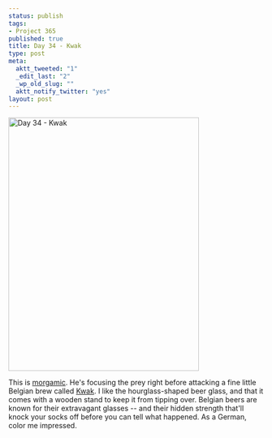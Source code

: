 ```yaml
--- 
status: publish
tags: 
- Project 365
published: true
title: Day 34 - Kwak
type: post
meta: 
  aktt_tweeted: "1"
  _edit_last: "2"
  _wp_old_slug: ""
  aktt_notify_twitter: "yes"
layout: post
---
```

<a href="http://www.flickr.com/photos/freeed/5414709464/" title="Day 34 - Kwak by Fred​, on Flickr"><img src="http://farm5.static.flickr.com/4096/5414709464_f8a074e00b.jpg" width="375" height="500" alt="Day 34 - Kwak" /></a>

This is <a href="http://morgamic.com">morgamic</a>. He's focusing the prey right before attacking a fine little Belgian brew called <a href="http://en.wikipedia.org/wiki/Pauwel_Kwak">Kwak</a>. I like the hourglass-shaped beer glass, and that it comes with a wooden stand to keep it from tipping over. Belgian beers are known for their extravagant glasses -- and their hidden strength that'll knock your socks off before you can tell what happened. As a German, color me impressed.
